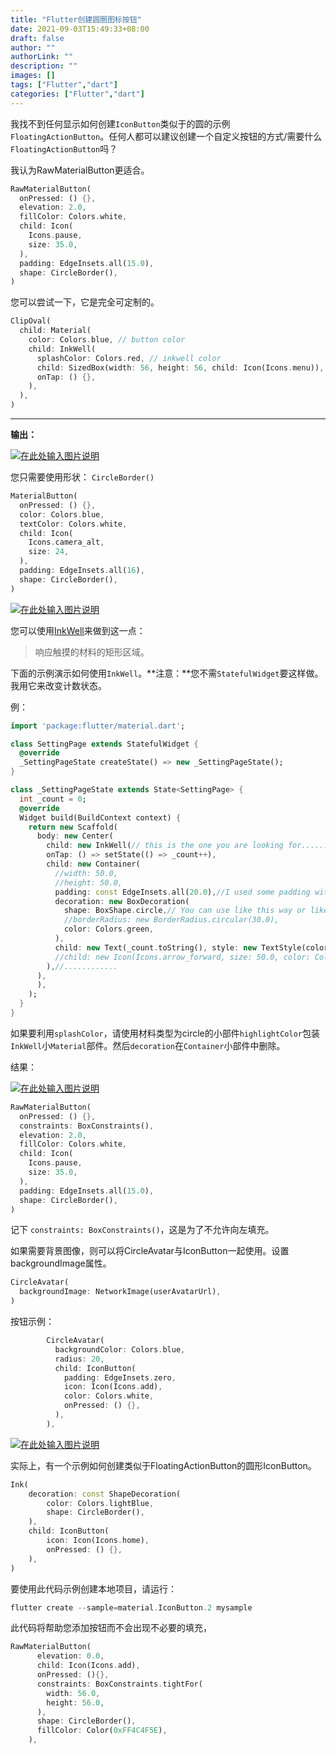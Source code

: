 ```yaml
---
title: "Flutter创建圆圈图标按钮"
date: 2021-09-03T15:49:33+08:00
draft: false
author: ""
authorLink: ""
description: ""
images: []
tags: ["Flutter","dart"]
categories: ["Flutter","dart"]
---
```


我找不到任何显示如何创建`IconButton`类似于的圆的示例`FloatingActionButton`。任何人都可以建议创建一个自定义按钮的方式/需要什么`FloatingActionButton`吗？


我认为RawMaterialButton更适合。

```dart
RawMaterialButton(
  onPressed: () {},
  elevation: 2.0,
  fillColor: Colors.white,
  child: Icon(
    Icons.pause,
    size: 35.0,
  ),
  padding: EdgeInsets.all(15.0),
  shape: CircleBorder(),
)
```


您可以尝试一下，它是完全可定制的。

```dart
ClipOval(
  child: Material(
    color: Colors.blue, // button color
    child: InkWell(
      splashColor: Colors.red, // inkwell color
      child: SizedBox(width: 56, height: 56, child: Icon(Icons.menu)),
      onTap: () {},
    ),
  ),
)
```

------

**输出：**

[![在此处输入图片说明](https://i.stack.imgur.com/yRtvq.gif)](https://i.stack.imgur.com/yRtvq.gif)



您只需要使用形状： `CircleBorder()`

```dart
MaterialButton(
  onPressed: () {},
  color: Colors.blue,
  textColor: Colors.white,
  child: Icon(
    Icons.camera_alt,
    size: 24,
  ),
  padding: EdgeInsets.all(16),
  shape: CircleBorder(),
)
```

[![在此处输入图片说明](https://i.stack.imgur.com/xLOYo.png)](https://i.stack.imgur.com/xLOYo.png)



您可以使用[InkWell](https://docs.flutter.io/flutter/material/InkWell-class.html)来做到这一点：

> 响应触摸的材料的矩形区域。

下面的示例演示如何使用`InkWell`。**注意：**您不需`StatefulWidget`要这样做。我用它来改变计数状态。

例：

```dart
import 'package:flutter/material.dart';

class SettingPage extends StatefulWidget {
  @override
  _SettingPageState createState() => new _SettingPageState();
}

class _SettingPageState extends State<SettingPage> {
  int _count = 0;
  @override
  Widget build(BuildContext context) {
    return new Scaffold(
      body: new Center(
        child: new InkWell(// this is the one you are looking for..........
        onTap: () => setState(() => _count++),
        child: new Container(
          //width: 50.0,
          //height: 50.0,
          padding: const EdgeInsets.all(20.0),//I used some padding without fixed width and height
          decoration: new BoxDecoration(
            shape: BoxShape.circle,// You can use like this way or like the below line
            //borderRadius: new BorderRadius.circular(30.0),
            color: Colors.green,
          ),
          child: new Text(_count.toString(), style: new TextStyle(color: Colors.white, fontSize: 50.0)),// You can add a Icon instead of text also, like below.
          //child: new Icon(Icons.arrow_forward, size: 50.0, color: Colors.black38)),
        ),//............
      ),
      ),
    );
  }
}
```

如果要利用`splashColor`，请使用材料类型为circle的小部件`highlightColor`包装`InkWell`小`Material`部件。然后`decoration`在`Container`小部件中删除。

结果：

[![在此处输入图片说明](https://i.stack.imgur.com/rQMIM.png)](https://i.stack.imgur.com/rQMIM.png)

```dart
RawMaterialButton(
  onPressed: () {},
  constraints: BoxConstraints(),
  elevation: 2.0,
  fillColor: Colors.white,
  child: Icon(
    Icons.pause,
    size: 35.0,
  ),
  padding: EdgeInsets.all(15.0),
  shape: CircleBorder(),
)
```

记下 `constraints: BoxConstraints()`，这是为了不允许向左填充。


如果需要背景图像，则可以将CircleAvatar与IconButton一起使用。设置backgroundImage属性。

```dart
CircleAvatar(
  backgroundImage: NetworkImage(userAvatarUrl),
)
```

按钮示例：

```dart
        CircleAvatar(
          backgroundColor: Colors.blue,
          radius: 20,
          child: IconButton(
            padding: EdgeInsets.zero,
            icon: Icon(Icons.add),
            color: Colors.white,
            onPressed: () {},
          ),
        ),
```

[![在此处输入图片说明](https://i.stack.imgur.com/1m96y.png)](https://i.stack.imgur.com/1m96y.png)



实际上，有一个示例如何创建类似于FloatingActionButton的圆形IconButton。

```dart
Ink(
    decoration: const ShapeDecoration(
        color: Colors.lightBlue,
        shape: CircleBorder(),
    ),
    child: IconButton(
        icon: Icon(Icons.home),
        onPressed: () {},
    ),
)
```

要使用此代码示例创建本地项目，请运行：

```dart
flutter create --sample=material.IconButton.2 mysample
```

此代码将帮助您添加按钮而不会出现不必要的填充，

```dart
RawMaterialButton(
      elevation: 0.0,
      child: Icon(Icons.add),
      onPressed: (){},
      constraints: BoxConstraints.tightFor(
        width: 56.0,
        height: 56.0,
      ),
      shape: CircleBorder(),
      fillColor: Color(0xFF4C4F5E),
    ),
```

